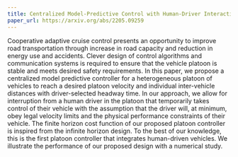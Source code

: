 ```yaml
---
title: Centralized Model-Predictive Control with Human-Driver Interaction for Platooning
paper_url: https://arxiv.org/abs/2205.09259
---
```

Cooperative adaptive cruise control presents an opportunity to improve road transportation through increase in road capacity and reduction in energy use and accidents. Clever design of control algorithms and communication systems is required to ensure that the vehicle platoon is stable and meets desired safety requirements. In this paper, we propose a centralized model predictive controller for a heterogeneous platoon of vehicles to reach a desired platoon velocity and individual inter-vehicle distances with driver-selected headway time. In our approach, we allow for interruption from a human driver in the platoon that temporarily takes control of their vehicle with the assumption that the driver will, at minimum, obey legal velocity limits and the physical performance constraints of their vehicle. The finite horizon cost function of our proposed platoon controller is inspired from the infinite horizon design. To the best of our knowledge, this is the first platoon controller that integrates human-driven vehicles. We illustrate the performance of our proposed design with a numerical study.
